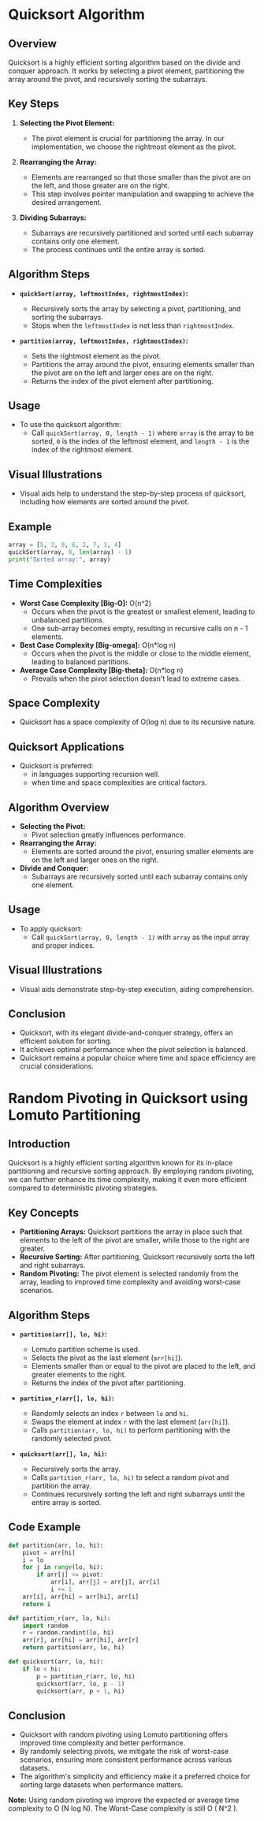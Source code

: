 # Quicksort Algorithm 

## Overview
Quicksort is a highly efficient sorting algorithm based on the divide and conquer approach. It works by selecting a pivot element, partitioning the array around the pivot, and recursively sorting the subarrays.

## Key Steps
1. **Selecting the Pivot Element:**
   - The pivot element is crucial for partitioning the array. In our implementation, we choose the rightmost element as the pivot.

2. **Rearranging the Array:**
   - Elements are rearranged so that those smaller than the pivot are on the left, and those greater are on the right.
   - This step involves pointer manipulation and swapping to achieve the desired arrangement.

3. **Dividing Subarrays:**
   - Subarrays are recursively partitioned and sorted until each subarray contains only one element.
   - The process continues until the entire array is sorted.

## Algorithm Steps
- **`quickSort(array, leftmostIndex, rightmostIndex)`:**
  - Recursively sorts the array by selecting a pivot, partitioning, and sorting the subarrays.
  - Stops when the `leftmostIndex` is not less than `rightmostIndex`.

- **`partition(array, leftmostIndex, rightmostIndex)`:**
  - Sets the rightmost element as the pivot.
  - Partitions the array around the pivot, ensuring elements smaller than the pivot are on the left and larger ones are on the right.
  - Returns the index of the pivot element after partitioning.

## Usage
- To use the quicksort algorithm:
  - Call `quickSort(array, 0, length - 1)` where `array` is the array to be sorted, `0` is the index of the leftmost element, and `length - 1` is the index of the rightmost element.

## Visual Illustrations
- Visual aids help to understand the step-by-step process of quicksort, including how elements are sorted around the pivot.

## Example
```python
array = [5, 3, 8, 6, 2, 7, 1, 4]
quickSort(array, 0, len(array) - 1)
print("Sorted array:", array)
```

## Time Complexities
- **Worst Case Complexity [Big-O]:** O(n^2)
  - Occurs when the pivot is the greatest or smallest element, leading to unbalanced partitions.
  - One sub-array becomes empty, resulting in recursive calls on n - 1 elements.
- **Best Case Complexity [Big-omega]:** O(n*log n)
  - Occurs when the pivot is the middle or close to the middle element, leading to balanced partitions.
- **Average Case Complexity [Big-theta]:** O(n*log n)
  - Prevails when the pivot selection doesn't lead to extreme cases.

## Space Complexity
- Quicksort has a space complexity of O(log n) due to its recursive nature.

## Quicksort Applications
- Quicksort is preferred:
  - in languages supporting recursion well.
  - when time and space complexities are critical factors.

## Algorithm Overview
- **Selecting the Pivot:**
  - Pivot selection greatly influences performance.
- **Rearranging the Array:**
  - Elements are sorted around the pivot, ensuring smaller elements are on the left and larger ones on the right.
- **Divide and Conquer:**
  - Subarrays are recursively sorted until each subarray contains only one element.

## Usage
- To apply quicksort:
  - Call `quickSort(array, 0, length - 1)` with `array` as the input array and proper indices.

## Visual Illustrations
- Visual aids demonstrate step-by-step execution, aiding comprehension.

## Conclusion
- Quicksort, with its elegant divide-and-conquer strategy, offers an efficient solution for sorting.
- It achieves optimal performance when the pivot selection is balanced.
- Quicksort remains a popular choice where time and space efficiency are crucial considerations.

# Random Pivoting in Quicksort using Lomuto Partitioning

## Introduction
Quicksort is a highly efficient sorting algorithm known for its in-place partitioning and recursive sorting approach. By employing random pivoting, we can further enhance its time complexity, making it even more efficient compared to deterministic pivoting strategies.

## Key Concepts
- **Partitioning Arrays:** Quicksort partitions the array in place such that elements to the left of the pivot are smaller, while those to the right are greater.
- **Recursive Sorting:** After partitioning, Quicksort recursively sorts the left and right subarrays.
- **Random Pivoting:** The pivot element is selected randomly from the array, leading to improved time complexity and avoiding worst-case scenarios.

## Algorithm Steps
- **`partition(arr[], lo, hi)`:**
  - Lomuto partition scheme is used.
  - Selects the pivot as the last element (`arr[hi]`).
  - Elements smaller than or equal to the pivot are placed to the left, and greater elements to the right.
  - Returns the index of the pivot after partitioning.

- **`partition_r(arr[], lo, hi)`:**
  - Randomly selects an index `r` between `lo` and `hi`.
  - Swaps the element at index `r` with the last element (`arr[hi]`).
  - Calls `partition(arr, lo, hi)` to perform partitioning with the randomly selected pivot.

- **`quicksort(arr[], lo, hi)`:**
  - Recursively sorts the array.
  - Calls `partition_r(arr, lo, hi)` to select a random pivot and partition the array.
  - Continues recursively sorting the left and right subarrays until the entire array is sorted.

## Code Example
```python
def partition(arr, lo, hi):
    pivot = arr[hi]
    i = lo
    for j in range(lo, hi):
        if arr[j] <= pivot:
            arr[i], arr[j] = arr[j], arr[i]
            i += 1
    arr[i], arr[hi] = arr[hi], arr[i]
    return i

def partition_r(arr, lo, hi):
    import random
    r = random.randint(lo, hi)
    arr[r], arr[hi] = arr[hi], arr[r]
    return partition(arr, lo, hi)

def quicksort(arr, lo, hi):
    if lo < hi:
        p = partition_r(arr, lo, hi)
        quicksort(arr, lo, p - 1)
        quicksort(arr, p + 1, hi)
```

## Conclusion
- Quicksort with random pivoting using Lomuto partitioning offers improved time complexity and better performance.
- By randomly selecting pivots, we mitigate the risk of worst-case scenarios, ensuring more consistent performance across various datasets.
- The algorithm's simplicity and efficiency make it a preferred choice for sorting large datasets when performance matters.

**Note:**
Using random pivoting we improve the expected or average time complexity to O (N log N). The Worst-Case complexity is still O ( N^2 ).

